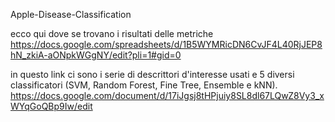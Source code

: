 Apple-Disease-Classification


ecco qui dove se trovano i risultati delle metriche
https://docs.google.com/spreadsheets/d/1B5WYMRicDN6CvJF4L40RjJEP8hN_zkiA-aONpkWGgNY/edit?pli=1#gid=0


in questo link ci sono i serie di descrittori d'interesse usati e 5 diversi classificatori (SVM, Random Forest, Fine Tree, Ensemble e kNN). 
https://docs.google.com/document/d/17iJgsj8tHPjuiy8SL8dl67LQwZ8Vy3_xWYqGoQBp9Iw/edit
